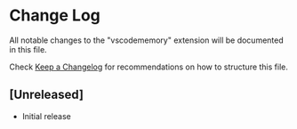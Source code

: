 # Change Log

All notable changes to the "vscodememory" extension will be documented in this file.

Check [Keep a Changelog](http://keepachangelog.com/) for recommendations on how to structure this file.

## [Unreleased]

- Initial release